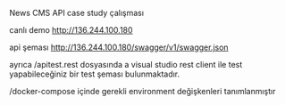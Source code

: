 
News CMS API case study çalışması

canlı demo
http://136.244.100.180

api şeması
http://136.244.100.180/swagger/v1/swagger.json

ayrıca /apitest.rest dosyasında a visual studio rest client ile test yapabileceğiniz bir test şeması bulunmaktadır.

/docker-compose içinde gerekli environment değişkenleri tanımlanmıştır

